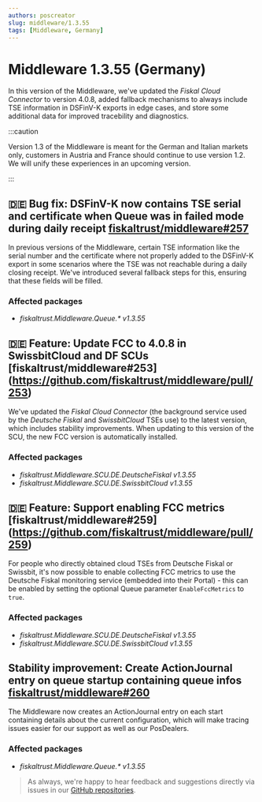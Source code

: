 ```yaml
---
authors: poscreator
slug: middleware/1.3.55
tags: [Middleware, Germany]
---
```


# Middleware 1.3.55 (Germany)
In this version of the Middleware, we've updated the _Fiskal Cloud Connector_ to version 4.0.8, added fallback mechanisms to always include TSE information in DSFinV-K exports in edge cases, and store some additional data for improved tracebility and diagnostics.

<!--truncate-->

:::caution

Version 1.3 of the Middleware is meant for the German and Italian markets only, customers in Austria and France should continue to use version 1.2. We will unify these experiences in an upcoming version.

:::


## 🇩🇪 Bug fix: DSFinV-K now contains TSE serial and certificate when Queue was in failed mode during daily receipt [fiskaltrust/middleware#257](https://github.com/fiskaltrust/middleware/pull/257)
In previous versions of the Middleware, certain TSE information like the serial number and the certificate where not properly added to the DSFinV-K export in some scenarios where the TSE was not reachable during a daily closing receipt. We've introduced several fallback steps for this, ensuring that these fields will be filled.

### Affected packages
- _fiskaltrust.Middleware.Queue.*  v1.3.55_

## 🇩🇪 Feature: Update FCC to 4.0.8 in SwissbitCloud and DF SCUs [fiskaltrust/middleware#253] (https://github.com/fiskaltrust/middleware/pull/253)
We've updated the _Fiskal Cloud Connector_ (the background service used by the _Deutsche Fiskal_ and _SwissbitCloud_ TSEs use) to the latest version, which includes stability improvements. When updating to this version of the SCU, the new FCC version is automatically installed.

### Affected packages
- _fiskaltrust.Middleware.SCU.DE.DeutscheFiskal v1.3.55_
- _fiskaltrust.Middleware.SCU.DE.SwissbitCloud v1.3.55_


## 🇩🇪 Feature: Support enabling FCC metrics [fiskaltrust/middleware#259] (https://github.com/fiskaltrust/middleware/pull/259)
For people who directly obtained cloud TSEs from Deutsche Fiskal or Swissbit, it's now possible to enable collecting FCC metrics to use the Deutsche Fiskal monitoring service (embedded into their Portal) - this can be enabled by setting the optional Queue parameter `EnableFccMetrics` to `true`.

### Affected packages
- _fiskaltrust.Middleware.SCU.DE.DeutscheFiskal v1.3.55_
- _fiskaltrust.Middleware.SCU.DE.SwissbitCloud v1.3.55_


## Stability improvement: Create ActionJournal entry on queue startup containing queue infos [fiskaltrust/middleware#260](https://github.com/fiskaltrust/middleware/pull/260)
The Middleware now creates an ActionJournal entry on each start containing details about the current configuration, which will make tracing issues easier for our support as well as our PosDealers.

### Affected packages
- _fiskaltrust.Middleware.Queue.*  v1.3.55_


> As always, we're happy to hear feedback and suggestions directly via issues in our [GitHub repositories](https://github.com/fiskaltrust).


